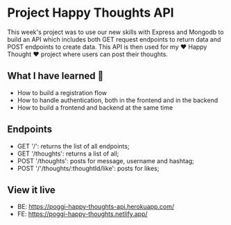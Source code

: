 # Project Happy Thoughts API
This week's project was to use our new skills with Express and Mongodb to build an API which includes both GET request endpoints to return data and POST endpoints to create data. This API is then used for my ❤️ Happy Thought ❤️ project where users can post their thoughts. 

## What I have learned 🧠
- How to build a registration flow
- How to handle authentication, both in the frontend and in the backend
- How to build a frontend and backend at the same time

## Endpoints
- GET '/': returns the list of all endpoints;
- GET '/thoughts': returns a list of all;
- POST '/thoughts': posts for message, username and hashtag;
- POST '/'/thoughts/:thoughtId/like': posts for likes; 

## View it live
- BE: https://poggi-happy-thoughts-api.herokuapp.com/
- FE: https://poggi-happy-thoughts.netlify.app/




